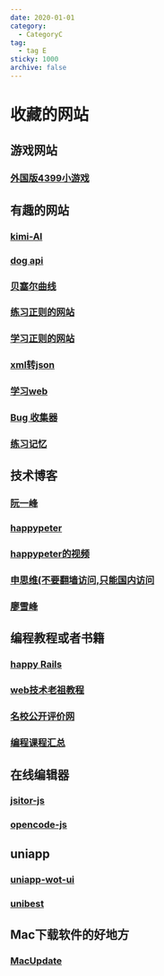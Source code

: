 ```yaml
---
date: 2020-01-01
category:
  - CategoryC
tag:
  - tag E
sticky: 1000
archive: false
---
```


# 收藏的网站

## 游戏网站

### [外国版4399小游戏](https://www.crazygames.com/)

## 有趣的网站

### [kimi-AI](https://kimi.moonshot.cn/)
### [dog api](https://dog.ceo/dog-api/)
### [贝塞尔曲线](https://cubic-bezier.com)
### [练习正则的网站](https://regexr.com/)
### [学习正则的网站](https://regexlearn.com/zh-cn)
### [xml转json](https://codebeautify.org/xmltojson#)
### [学习web](https://web.dev/)
### [Bug 收集器](https://www.fundebug.com/)
### [练习记忆](https://jesseky.github.io/demo/memory.html)

## 技术博客

### [阮一峰](https://www.ruanyifeng.com/)
### [happypeter](https://happypeter.github.io/)
### [happypeter的视频](https://haoduoshipin.com/)
### [申思维(不要翻墙访问,只能国内访问](https://siwei.me/) 
### [廖雪峰](https://www.liaoxuefeng.com/)

## 编程教程或者书籍

### [happy Rails](https://sg552.gitbooks.io/happy_book_rails/content/)
### [web技术老祖教程](https://developer.mozilla.org/zh-CN/docs/Web)
### [名校公开评价网](https://conanhujinming.github.io/comments-for-awesome-courses/index.html)
### [编程课程汇总](https://github.com/ossu/computer-science#core-systems)

## 在线编辑器

### [jsitor-js](https://jsitor.com/)
### [opencode-js](https://codepen.io/mqdbbroo-the-lessful/pen/MWRVjPP?editors=1112)


## uniapp

### [uniapp-wot-ui](https://codercup.github.io/unibest-docs/guide/UI)
### [unibest](https://codercup.github.io/unibest-docs/guide/UI)

## Mac下载软件的好地方

### [MacUpdate](https://www.macupdate.com/)